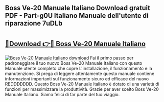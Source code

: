 ## Boss Ve-20 Manuale Italiano Download gratuit PDF - Part-g0U Italiano Manuale dell'utente di riparazione 7uDLb

# <h2><a href="http://df94ygb.blite.top/?on=Boss+Ve-20+Manuale+Italiano">🔗Download 👉🔴 Boss Ve-20 Manuale Italiano</a></h2>

[![Boss Ve-20 Manuale Italiano download](https://i.imgur.com/lujVjoI.png)](http://df94ygb.blite.top/?on=Boss+Ve-20+Manuale+Italiano)
Fai il primo passo per padroneggiare il tuo nuovo Boss Ve-20 Manuale Italiano con questo Manuale utente completo che copre L'installazione, il funzionamento e la manutenzione. Si prega di leggere attentamente questo manuale contiene informazioni importanti sul funzionamento sicuro ed efficace del nuovo REDDDDDDD. Questo Boss Ve-20 Manuale Italiano è dotato di una varietà di funzioni per massimizzare la produttività. Grazie per aver scelto Boss Ve-20 Manuale Italiano. Siamo felici di far parte del tuo viaggio.
